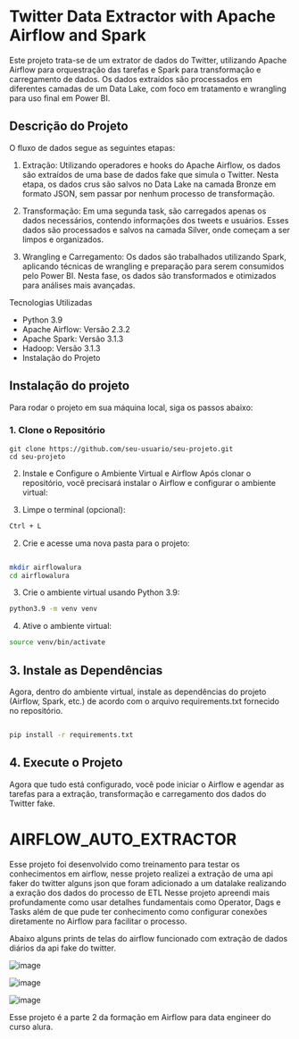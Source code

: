 # Twitter Data Extractor with Apache Airflow and Spark
Este projeto trata-se de um extrator de dados do Twitter, utilizando Apache Airflow para orquestração das tarefas e Spark para transformação e carregamento de dados. Os dados extraídos são processados em diferentes camadas de um Data Lake, com foco em tratamento e wrangling para uso final em Power BI.

## Descrição do Projeto
O fluxo de dados segue as seguintes etapas:

1. Extração: Utilizando operadores e hooks do Apache Airflow, os dados são extraídos de uma base de dados fake que simula o Twitter. Nesta etapa, os dados crus são salvos no Data Lake na camada Bronze em formato JSON, sem passar por nenhum processo de transformação.

2. Transformação: Em uma segunda task, são carregados apenas os dados necessários, contendo informações dos tweets e usuários. Esses dados são processados e salvos na camada Silver, onde começam a ser limpos e organizados.

3. Wrangling e Carregamento: Os dados são trabalhados utilizando Spark, aplicando técnicas de wrangling e preparação para serem consumidos pelo Power BI. Nesta fase, os dados são transformados e otimizados para análises mais avançadas.

Tecnologias Utilizadas
* Python 3.9
* Apache Airflow: Versão 2.3.2
* Apache Spark: Versão 3.1.3
* Hadoop: Versão 3.1.3
* Instalação do Projeto

## Instalação do projeto

Para rodar o projeto em sua máquina local, siga os passos abaixo:

### 1. Clone o Repositório
```xbash
git clone https://github.com/seu-usuario/seu-projeto.git
cd seu-projeto
```

2. Instale e Configure o Ambiente Virtual e Airflow
Após clonar o repositório, você precisará instalar o Airflow e configurar o ambiente virtual:

1. Limpe o terminal (opcional):

```bash
Ctrl + L
```

2. Crie e acesse uma nova pasta para o projeto:

```bash

mkdir airflowalura
cd airflowalura
```

3. Crie o ambiente virtual usando Python 3.9:

```bash
python3.9 -m venv venv
```

4. Ative o ambiente virtual:

```bash
source venv/bin/activate
```

## 3. Instale as Dependências
Agora, dentro do ambiente virtual, instale as dependências do projeto (Airflow, Spark, etc.) de acordo com o arquivo requirements.txt fornecido no repositório.

```bash

pip install -r requirements.txt
```

## 4. Execute o Projeto
Agora que tudo está configurado, você pode iniciar o Airflow e agendar as tarefas para a extração, transformação e carregamento dos dados do Twitter fake.



# AIRFLOW_AUTO_EXTRACTOR

Esse projeto foi desenvolvido como treinamento para testar os conhecimentos em airflow, nesse projeto realizei a extração de uma api faker do twitter alguns json que foram adicionado a um datalake realizando a exração dos dados do processo de ETL
Nesse projeto apreendi mais profundamente como usar detalhes fundamentais como Operator, Dags e Tasks além de que pude ter conhecimento como configurar conexões diretamente no Airflow para facilitar o processo.

Abaixo alguns prints de telas do airflow funcionado com extração de dados diários da api fake do twitter.

![image](https://github.com/user-attachments/assets/edba1a96-86a3-459b-ba4c-801ab9d9dbff)

![image](https://github.com/user-attachments/assets/e8db50cf-a5c2-455c-a788-9da3fbdd378d)

![image](https://github.com/user-attachments/assets/2d716d05-ca13-4ea2-86a3-253aae3725b3)

Esse projeto é a parte 2 da formação em Airflow para data engineer do curso alura.

